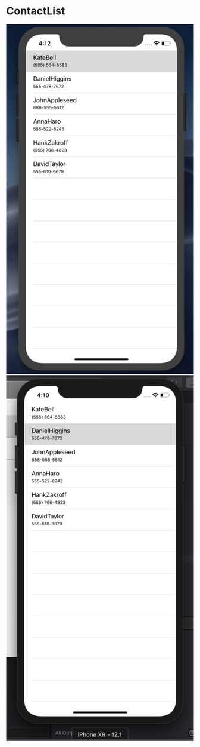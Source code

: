 # ContactList

![iPhoneXR](https://github.com/srinath2763/ContactList/blob/master/iPhoneXR.png)
![iPhoneXR On Click](https://github.com/srinath2763/ContactList/blob/master/OnClick.png)

